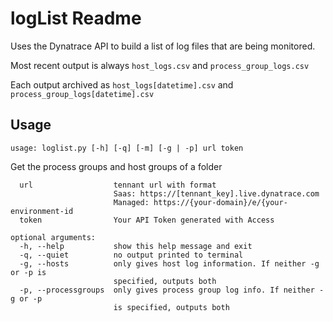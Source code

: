 # logList Readme

Uses the Dynatrace API to build a list of log files that are being monitored.

Most recent output is always `host_logs.csv` and `process_group_logs.csv`

Each output archived as `host_logs[datetime].csv` and `process_group_logs[datetime].csv`


## Usage

`usage: loglist.py [-h] [-q] [-m] [-g | -p] url token`

Get the process groups and host groups of a folder

```positional arguments:
  url                  tennant url with format
                       Saas: https://[tennant_key].live.dynatrace.com
                       Managed: https://{your-domain}/e/{your-environment-id
  token                Your API Token generated with Access

optional arguments:
  -h, --help           show this help message and exit
  -q, --quiet          no output printed to terminal
  -g, --hosts          only gives host log information. If neither -g or -p is
                       specified, outputs both
  -p, --processgroups  only gives process group log info. If neither -g or -p
                       is specified, outputs both
```
